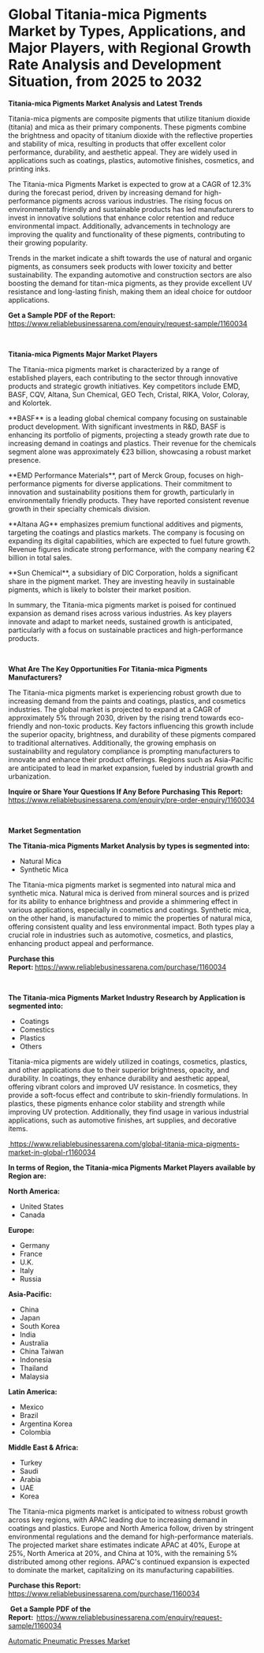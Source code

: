 <p><h1>Global Titania-mica Pigments Market by Types, Applications, and Major Players, with Regional Growth Rate Analysis and Development Situation, from 2025 to 2032</h1></p><p><strong>Titania-mica Pigments Market Analysis and Latest Trends</strong></p>
<p><p>Titania-mica pigments are composite pigments that utilize titanium dioxide (titania) and mica as their primary components. These pigments combine the brightness and opacity of titanium dioxide with the reflective properties and stability of mica, resulting in products that offer excellent color performance, durability, and aesthetic appeal. They are widely used in applications such as coatings, plastics, automotive finishes, cosmetics, and printing inks.</p><p>The Titania-mica Pigments Market is expected to grow at a CAGR of 12.3% during the forecast period, driven by increasing demand for high-performance pigments across various industries. The rising focus on environmentally friendly and sustainable products has led manufacturers to invest in innovative solutions that enhance color retention and reduce environmental impact. Additionally, advancements in technology are improving the quality and functionality of these pigments, contributing to their growing popularity. </p><p>Trends in the market indicate a shift towards the use of natural and organic pigments, as consumers seek products with lower toxicity and better sustainability. The expanding automotive and construction sectors are also boosting the demand for titan-mica pigments, as they provide excellent UV resistance and long-lasting finish, making them an ideal choice for outdoor applications.</p></p>
<p><strong>Get a Sample PDF of the Report:&nbsp;</strong> <a href="https://www.reliablebusinessarena.com/enquiry/request-sample/1160034?utm_campaign=1841&utm_medium=2&utm_source=Github&utm_content=ia&utm_term=22032025&utm_id=titania-mica-pigments">https://www.reliablebusinessarena.com/enquiry/request-sample/1160034</a></p>
<p>&nbsp;</p>
<p><strong>Titania-mica Pigments Major Market Players</strong></p>
<p><p>The Titania-mica pigments market is characterized by a range of established players, each contributing to the sector through innovative products and strategic growth initiatives. Key competitors include EMD, BASF, CQV, Altana, Sun Chemical, GEO Tech, Cristal, RIKA, Volor, Coloray, and Kolortek.</p><p>**BASF** is a leading global chemical company focusing on sustainable product development. With significant investments in R&D, BASF is enhancing its portfolio of pigments, projecting a steady growth rate due to increasing demand in coatings and plastics. Their revenue for the chemicals segment alone was approximately €23 billion, showcasing a robust market presence.</p><p>**EMD Performance Materials**, part of Merck Group, focuses on high-performance pigments for diverse applications. Their commitment to innovation and sustainability positions them for growth, particularly in environmentally friendly products. They have reported consistent revenue growth in their specialty chemicals division.</p><p>**Altana AG** emphasizes premium functional additives and pigments, targeting the coatings and plastics markets. The company is focusing on expanding its digital capabilities, which are expected to fuel future growth. Revenue figures indicate strong performance, with the company nearing €2 billion in total sales.</p><p>**Sun Chemical**, a subsidiary of DIC Corporation, holds a significant share in the pigment market. They are investing heavily in sustainable pigments, which is likely to bolster their market position. </p><p>In summary, the Titania-mica pigments market is poised for continued expansion as demand rises across various industries. As key players innovate and adapt to market needs, sustained growth is anticipated, particularly with a focus on sustainable practices and high-performance products.</p></p>
<p>&nbsp;</p>
<p><strong>What Are The Key Opportunities For Titania-mica Pigments Manufacturers?</strong></p>
<p><p>The Titania-mica pigments market is experiencing robust growth due to increasing demand from the paints and coatings, plastics, and cosmetics industries. The global market is projected to expand at a CAGR of approximately 5% through 2030, driven by the rising trend towards eco-friendly and non-toxic products. Key factors influencing this growth include the superior opacity, brightness, and durability of these pigments compared to traditional alternatives. Additionally, the growing emphasis on sustainability and regulatory compliance is prompting manufacturers to innovate and enhance their product offerings. Regions such as Asia-Pacific are anticipated to lead in market expansion, fueled by industrial growth and urbanization.</p></p>
<p><strong>Inquire or Share Your Questions If Any Before Purchasing This Report:</strong> <a href="https://www.reliablebusinessarena.com/enquiry/pre-order-enquiry/1160034?utm_campaign=1841&utm_medium=2&utm_source=Github&utm_content=ia&utm_term=22032025&utm_id=titania-mica-pigments">https://www.reliablebusinessarena.com/enquiry/pre-order-enquiry/1160034</a></p>
<p>&nbsp;</p>
<p><strong>Market Segmentation</strong></p>
<p><strong>The Titania-mica Pigments Market Analysis by types is segmented into:</strong></p>
<p><ul><li>Natural Mica</li><li>Synthetic Mica</li></ul></p>
<p><p>The Titania-mica pigments market is segmented into natural mica and synthetic mica. Natural mica is derived from mineral sources and is prized for its ability to enhance brightness and provide a shimmering effect in various applications, especially in cosmetics and coatings. Synthetic mica, on the other hand, is manufactured to mimic the properties of natural mica, offering consistent quality and less environmental impact. Both types play a crucial role in industries such as automotive, cosmetics, and plastics, enhancing product appeal and performance.</p></p>
<p><strong>Purchase this Report:&nbsp;</strong><a href="https://www.reliablebusinessarena.com/purchase/1160034?utm_campaign=1841&utm_medium=2&utm_source=Github&utm_content=ia&utm_term=22032025&utm_id=titania-mica-pigments">https://www.reliablebusinessarena.com/purchase/1160034</a></p>
<p>&nbsp;</p>
<p><strong>The Titania-mica Pigments Market Industry Research by Application is segmented into:</strong></p>
<p><ul><li>Coatings</li><li>Comestics</li><li>Plastics</li><li>Others</li></ul></p>
<p><p>Titania-mica pigments are widely utilized in coatings, cosmetics, plastics, and other applications due to their superior brightness, opacity, and durability. In coatings, they enhance durability and aesthetic appeal, offering vibrant colors and improved UV resistance. In cosmetics, they provide a soft-focus effect and contribute to skin-friendly formulations. In plastics, these pigments enhance color stability and strength while improving UV protection. Additionally, they find usage in various industrial applications, such as automotive finishes, art supplies, and decorative items.</p></p>
<p><a href="https://www.reliablebusinessarena.com/global-titania-mica-pigments-market-in-global-r1160034?utm_campaign=1841&utm_medium=2&utm_source=Github&utm_content=ia&utm_term=22032025&utm_id=titania-mica-pigments">&nbsp;https://www.reliablebusinessarena.com/global-titania-mica-pigments-market-in-global-r1160034</a></p>
<p><strong>In terms of Region, the Titania-mica Pigments Market Players available by Region are:</strong></p>
<p>
    <p> <strong> North America: </strong>
        <ul>
            <li>United States</li>
            <li>Canada</li>
        </ul>
        </p> 
    <p> <strong> Europe: </strong>
        <ul>
            <li>Germany</li>
            <li>France</li>
            <li>U.K.</li>
            <li>Italy</li>
            <li>Russia</li>
        </ul>
        </p> 
    <p> <strong> Asia-Pacific: </strong>
        <ul>
            <li>China</li>
            <li>Japan</li>
            <li>South Korea</li>
            <li>India</li>
            <li>Australia</li>
            <li>China Taiwan</li>
            <li>Indonesia</li>
            <li>Thailand</li>
            <li>Malaysia</li>
        </ul>
        </p> 
    <p> <strong> Latin America: </strong>
        <ul>
            <li>Mexico</li>
            <li>Brazil</li>
            <li>Argentina Korea</li>
            <li>Colombia</li>
        </ul>
        </p> 
    <p> <strong> Middle East & Africa: </strong>
        <ul>
            <li>Turkey</li>
            <li>Saudi</li>
            <li>Arabia</li>
            <li>UAE</li>
            <li>Korea</li>
        </ul>
    </p>
    </p>
<p><p>The Titania-mica pigments market is anticipated to witness robust growth across key regions, with APAC leading due to increasing demand in coatings and plastics. Europe and North America follow, driven by stringent environmental regulations and the demand for high-performance materials. The projected market share estimates indicate APAC at 40%, Europe at 25%, North America at 20%, and China at 10%, with the remaining 5% distributed among other regions. APAC's continued expansion is expected to dominate the market, capitalizing on its manufacturing capabilities.</p></p>
<p><strong>Purchase this Report: </strong><a href="https://www.reliablebusinessarena.com/purchase/1160034?utm_campaign=1841&utm_medium=2&utm_source=Github&utm_content=ia&utm_term=22032025&utm_id=titania-mica-pigments">https://www.reliablebusinessarena.com/purchase/1160034</a></p>
<p>&nbsp;<strong>Get a Sample PDF of the Report:&nbsp;&nbsp;</strong><a href="https://www.reliablebusinessarena.com/enquiry/request-sample/1160034?utm_campaign=1841&utm_medium=2&utm_source=Github&utm_content=ia&utm_term=22032025&utm_id=titania-mica-pigments">https://www.reliablebusinessarena.com/enquiry/request-sample/1160034</a></p>
<p><strong></strong></p>
<p><p><a href="https://github.com/julyju69/Market-Research-Report-List-6/blob/main/automatic-pneumatic-presses-market.md?utm_campaign=1841&utm_medium=2&utm_source=Github&utm_content=ia&utm_term=22032025&utm_id=titania-mica-pigments">Automatic Pneumatic Presses Market</a></p></p>
